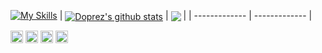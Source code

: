 
[![My Skills](https://skillicons.dev/icons?i=cs,aws,blender,docker)](https://skillicons.dev)
| <a href="https://github.com/anuraghazra/github-readme-stats"><img align="center" src="https://github-readme-stats.vercel.app/api?username=Doprez&show_icons=true&include_all_commits=true&theme=onedark&hide_border=true" alt="Doprez's github stats" /></a> | <img align="center" src="https://github-readme-stats.vercel.app/api/top-langs/?username=Doprez&layout=compact&theme=onedark&hide_border=true" /></a> |
| ------------- | ------------- |

<code><img height="20" alt="C#" src="https://github.com/Doprez/Doprez/assets/73259914/82ed9f70-6bc8-4f46-8f31-0a6094210840"></code>
<code><img height="20" alt="C#" src="https://github.com/Doprez/Doprez/assets/73259914/d549613c-570a-480f-8b67-2d25f9a85a98"></code>
<code><img height="20" alt="C#" src="https://github.com/Doprez/Doprez/assets/73259914/7ad0f539-978f-4c66-bec6-48d62b52b3a7"></code>
<code><img height="20" alt="C#" src="https://github.com/Doprez/Doprez/assets/73259914/971fc217-f456-45e8-b829-81404c2a0391"></code>
